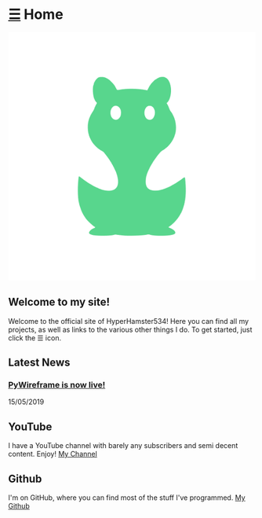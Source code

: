 # [☰](index.md) Home

<img src="logo.png">

## Welcome to my site!
Welcome to the official site of HyperHamster534! Here you can find all my projects, as well as links to the various other things I do. To get started, just click the ☰ icon.

## Latest News
### [PyWireframe is now live!](Blog.md)
15/05/2019

## YouTube
I have a YouTube channel with barely any subscribers and semi decent content. Enjoy!
[My Channel](https://www.youtube.com/channel/UCs6xm-dG9-NVL9UDl_kdGHQ)

## Github
I'm on GitHub, where you can find most of the stuff I've programmed.
[My Github](https://github.com/HyperHamster535/)

